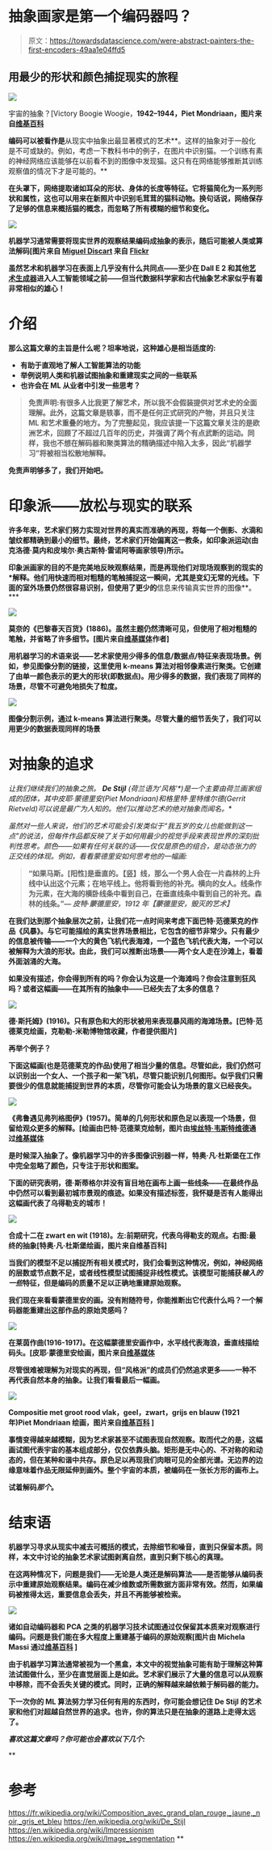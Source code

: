 # 抽象画家是第一个编码器吗？

> 原文：<https://towardsdatascience.com/were-abstract-painters-the-first-encoders-49aa1e04ffd5>

## 用最少的形状和颜色捕捉现实的旅程

![](img/e9334f5da04e1db4f040a6c3d1121b63.png)

宇宙的抽象？[Victory Boogie Woogie，**1942–1944，Piet Mondriaan，图片来自[维基百科](https://nl.wikipedia.org/wiki/Victory_Boogie_Woogie#/media/Bestand:Piet_Mondriaan_Victory_Boogie_Woogie.jpg)**

**编码可以被看作是**从现实中抽象出最显著模式的艺术**。这样的抽象对于一般化是不可或缺的。例如，考虑一下教科书中的例子，在图片中识别猫。一个训练有素的神经网络应该能够在以前看不到的图像中发现猫。这只有在网络能够推断其训练观察值的情况下才是可能的。**

**在头罩下，网络提取诸如耳朵的形状、身体的长度等特征。它将猫简化为一系列形状和属性，这也可以用来在新照片中识别毛茸茸的猫科动物。换句话说，网络保存了足够的信息来概括猫的概念，而忽略了所有模糊的细节和变化。**

**![](img/a80e2d4c98b2aab3372018e006ddc7ce.png)**

**机器学习通常需要将现实世界的观察结果编码成抽象的表示，随后可能被人类或算法解码[图片来自 [Miguel Discart](https://www.flickr.com/photos/miguel_discart_vrac_3/) 来自 [Flickr](https://www.flickr.com/photos/miguel_discart_vrac_3/31276604567)**

**虽然艺术和机器学习在表面上几乎没有什么共同点——至少在 Dall E 2 和其他[艺术生成器](https://medium.com/p/1e8695d9f3b6)进入人工智能领域之前——但当代数据科学家和古代抽象艺术家似乎有着非常相似的雄心！**

# **介绍**

**那么这篇文章的主旨是什么呢？坦率地说，这种雄心是相当适度的:**

*   **有助于直观地了解人工智能算法的功能**
*   **举例说明人类和机器试图抽象和重建现实之间的一些联系**
*   **也许会在 ML 从业者中引发一些思考？**

> **免责声明:有很多人比我更了解艺术，所以我不会假装提供对艺术史的全面理解。此外，这篇文章是轶事，而不是任何正式研究的产物，并且只关注 ML 和艺术重叠的地方。为了完整起见，我应该提一下这篇文章关注的是欧洲艺术，回顾了不超过几百年的历史，并强调了两个有点武断的运动。同样，我也不想在解码器和聚类算法的精确描述中陷入太多，因此“机器学习”将被相当松散地解释。**

**免责声明够多了，我们开始吧。**

# **印象派——放松与现实的联系**

**许多年来，艺术家们努力实现对世界的真实而准确的再现，将每一个倒影、水滴和皱纹都精确到最小的细节。最终，艺术家们开始偏离这一教条，如印象派运动(由克洛德·莫内和皮埃尔·奥古斯特·雷诺阿等画家领导)所示。**

**印象派画家的目的不是完美地反映观察结果，而是再现他们对现场观察到的现实的*解释。他们用快速而相对粗糙的笔触捕捉这一瞬间，尤其是变幻无常的光线。下面的室外场景仍然很容易识别，但使用了更少的**信息来传输真实世界的图像**。***

**![](img/8ece1d4872083602f8228a9642e1709d.png)**

**莫奈的《巴黎春天百货》(1886)。虽然主题仍然清晰可见，但使用了相对粗糙的笔触，并省略了许多细节。[图片来自[维基媒体](https://upload.wikimedia.org/wikipedia/commons/c/c3/Monet_-_Le_Printemps%2C_1886.jpg?20190529013302)作者]**

**用机器学习的术语来说——艺术家使用少得多的信息/数据点/特征来表现场景。例如，参见图像分割的链接，这里使用 **k-means 算法**对相邻像素进行聚类。它创建了由单一颜色表示的更大的形状(即数据点)。用少得多的数据，我们表现了同样的场景，尽管不可避免地损失了粒度。**

**![](img/7bb21dbf406b7527b674e62149c73fe2.png)**

**图像分割示例，通过 k-means 算法进行聚类。尽管大量的细节丢失了，我们可以用更少的数据表现同样的场景**

# **对抽象的追求**

**让我们继续我们的抽象之旅。 **De Stijl** (荷兰语为*‘风格’*)是一个主要由荷兰画家组成的团体，其中皮耶·蒙德里安(Piet Mondriaan)和格里特·里特维尔德(Gerrit Rietveld)可以说是最广为人知的。他们以推动艺术的绝对抽象而闻名。**

**虽然对一些人来说，他们的艺术可能会引发类似于*“我五岁的女儿也能做到这一点”*的说法，但每件作品都反映了关于如何用最少的视觉手段来表现世界的深刻批判性思考。颜色——如果有任何关联的话——仅仅是原色的组合，是动态张力的正交线的体现。例如，看看蒙德里安如何思考他的一幅画:**

> **“如果马斯。[阳性]是垂直的。【竖】线，那么一个男人会在一片森林的上升线中认出这个元素；在地平线上。他将看到他的补充。横向的女人。线条作为元素，在大海的横卧线条中看到自己，在垂直线条中看到自己的补充。森林的线条。”— *皮特·蒙德里安，1912 年【蒙德里安，毁灭的艺术】***

**在我们达到那个抽象层次之前，让我们花一点时间来考虑下面巴特·范德莱克的作品《风暴》。与它可能描绘的真实世界场景相比，它包含的细节非常少。只有最少的信息被传输——一个大的黄色飞机代表海滩，一个蓝色飞机代表大海，一个可以被解释为大浪的形状。由此，我们可以推断出场景——两个女人走在沙滩上，看着外面汹涌的大海。**

**如果没有描述，你会得到所有的吗？你会认为这是一个海滩吗？你会注意到狂风吗？或者这幅画——在其所有的抽象中——已经失去了太多的信息？**

**![](img/05ab23d5260c605993157dfd2083812a.png)**

**德·斯托姆》(1916)。只有原色和大的形状被用来表现暴风雨的海滩场景。[巴特·范德莱克绘画，克勒勒-米勒博物馆收藏，作者提供图片]**

**再举个例子？**

**下面这幅画(也是范德莱克的作品)使用了相当少量的信息。尽管如此，我们仍然可以识别出一个女人、一个孩子和一架飞机，尽管只能识别几何图形。似乎我们只需要很少的信息就能捕捉到世界的本质，尽管你可能会认为场景的意义已经丧失。**

**![](img/07c76ea4dfd1a7012a90906ff6adb4bb.png)**

**《弗鲁遇见弗列格图伊》(1957)。简单的几何形状和原色足以表现一个场景，但留给观众更多的解释。[绘画由巴特·范德莱克绘制，图片由[埃丝特·韦斯特维德](https://www.flickr.com/photos/westher/)通过[维基媒体](https://commons.wikimedia.org/wiki/File:Schilderij_van_der_Lech.jpg)**

**是时候深入抽象了。像机器学习中的许多图像识别器一样，特奥·凡·杜斯堡在工作中完全忽略了颜色，只专注于形状和图案。**

**下面的研究表明，德·斯蒂格尔并没有盲目地在画布上画一些线条——在最终作品中仍然可以看到最初城市景观的痕迹。如果没有描述标签，我怀疑是否有人能得出这幅画代表了乌得勒支的城市！**

**![](img/24e9d631f384423db8a8d762e2949a77.png)**

**合成十二在 zwart en wit (1918)。左:前期研究，代表乌得勒支的观点。右图:最终的抽象[特奥·凡·杜斯堡绘画，图片来自维基百科]**

**当我们的模型不足以捕捉所有相关模式时，我们会看到这种情况，例如，**神经网络的层数或节点数**不足，或者线性模型试图捕捉非线性模式。该模型可能捕获*输入的一些*特征，但是编码的质量不足以正确地重建原始观察。**

**我们现在来看看蒙德里安的画。没有附随符号，你能推断出它代表什么吗？一个解码器能重建出这部作品的原始灵感吗？**

**![](img/040de60d5b30a69454a5d86a265e4b7a.png)**

**在莱茵作曲(1916-1917)。在这幅蒙德里安画作中，水平线代表海浪，垂直线描绘码头。[皮耶·蒙德里安绘画，图片来自[维基媒体](https://nl.m.wikipedia.org/wiki/Compositie_in_lijn#/media/Bestand%3AMondriaan_Compositie_in_lijn.jpg)**

**尽管很难被理解为对现实的再现，但“风格派”的成员们仍然追求更多——一种不再代表自然本身的抽象。让我们看看最后一幅画。**

**![](img/ce11e5b5169641e3127fbe06dfb96ad9.png)**

**Compositie met groot rood vlak，geel，zwart，grijs en blauw (1921 年)Piet Mondriaan 绘画，图片来自[维基百科](https://nl.wikipedia.org/wiki/Compositie_met_groot_rood_vlak,_geel,_zwart,_grijs_en_blauw) ]**

**事情变得越来越模糊，因为艺术家甚至不试图表现自然观察。取而代之的是，这幅画试图代表宇宙的基本组成部分，仅仅依靠头脑。矩形是无中心的、不对称的和动态的，但在某种和谐中共存。原色足以再现我们肉眼可见的全部光谱。无边界的边缘意味着作品无限延伸到画外。整个宇宙的本质，被编码在一张长方形的画布上。**

**试着解码*那个*。**

# **结束语**

**机器学习寻求从现实中减去可概括的模式，去除细节和噪音，直到只保留本质。同样，本文中讨论的抽象艺术家试图剥离自然，直到只剩下核心的真理。**

**在这两种情况下，问题是我们——无论是人类还是解码算法——是否能够从编码表示中重建原始观察结果。编码在减少维数或所需数据方面非常有效。然而，如果编码被推得太远，**重要信息会丢失**，并且不再能够被检索。**

**![](img/48b21d22e33f5bff7b5abe9fc9284df2.png)**

**诸如自动编码器和 PCA 之类的机器学习技术试图通过仅保留其本质来对观察进行编码。问题是我们能在多大程度上重建基于编码的原始观察[图片由 Michela Massi 通过[维基百科](https://en.wikipedia.org/wiki/Autoencoder#/media/File:Reconstruction_autoencoders_vs_PCA.png) ]**

**由于机器学习算法通常被视为一个黑盒，本文中的视觉抽象可能有助于理解这种算法试图做什么，至少在直觉层面上是如此。艺术家们展示了大量的信息可以从观察中移除，而不会丢失关键的模式。同时，正确的解释越来越依赖于解码器的能力。**

**下一次你的 ML 算法努力学习任何有用的东西时，你可能会想记住 De Stijl 的艺术家和他们对超越自然世界的追求。也许，你的算法只是在抽象的道路上走得太远了。**

***喜欢这篇文章吗？你可能也会喜欢以下几个:***

**</is-small-data-the-next-big-thing-in-data-science-9acc7f24907f>  </zen-and-the-art-of-data-science-how-to-avoid-gumption-traps-a3590deef870>  

# 参考

<https://fr.wikipedia.org/wiki/Composition_avec_grand_plan_rouge,_jaune,_noir,_gris_et_bleu>  <https://en.wikipedia.org/wiki/De_Stijl>  <https://en.wikipedia.org/wiki/Impressionism>  <https://en.wikipedia.org/wiki/Image_segmentation> **